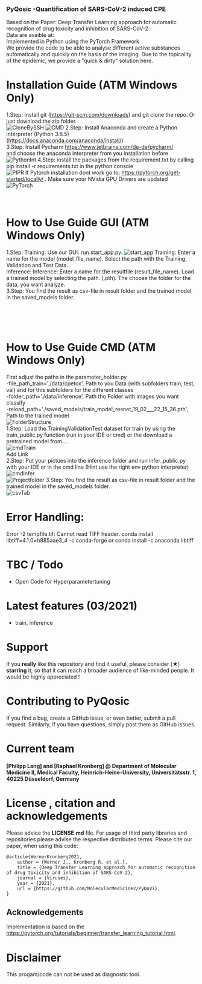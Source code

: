 ### PyQosic -Quantification of SARS-CoV-2 induced CPE
Based on the Paper: Deep Transfer Learning approach for automatic recognition of drug toxicity and inhibition of SARS-CoV-2 <br>
Data are avaible at: <br>
Implemented in Python using the PyTorch Framework<br>
We provide the code to be able to analyse different active substances automatically and quickly on the basis of the imaging. Due to the topicality of the epidemic, we provide a "quick & dirty" solution here. 
<br>
# Installation Guide (ATM Windows Only)
1.Step: Install git (https://git-scm.com/downloads) and git clone the repo. Or just download the zip folder.<br>
<img src="/images/CloneBySSH.PNG" alt="CloneBySSH" title="CloneBySSH" />
<img src="/images/CMD.PNG" alt="CMD" title="CMD" />
2.Step: Install Anaconda and create a Python interpreter (Python 3.8.5) <br>
(https://docs.anaconda.com/anaconda/install/)<br>
3.Step: Install Pycharm https://www.jetbrains.com/de-de/pycharm/ <br> and choose the anaconda interpreter from you installation before
<img src="/images/PythonInt.PNG" alt="PythonInt" title="PythonInterpreter auswaehlen" />
4.Step: install the packages from the requirement.txt by calling pip install -r requirements.txt in the python console <br>
<img src="/images/PIPR.PNG" alt="PIPR" title="PIPR" />
If Pytorch installation dont work go to: https://pytorch.org/get-started/locally/ . Make sure your NVidia GPU Drivers are updated<br>
<img src="/images/PyTorch.PNG" alt="PyTorch" title="PyTorchConfig" />
<br>
<br>
<br>
# How to Use Guide GUI (ATM Windows Only)
1.Step: Training: Use our GUI: run start_app.py. 
<img src="/images/start_app.PNG" alt="start_app" title="start_app" />
Training: Enter a name for the model (model_file_name). Select the path with the Training, Validation and Test Data.<br>
Inference: Inference: Enter a name for the resultfile (result_file_name). Load a trained model by selecting the path. (.pth). The choose the folder for the data, you want analyze.<br>
3.Step: You find the result as csv-file in result folder and the trained model in the saved_models folder. <br>
<br>
<br>
<br>
<br>
# How to Use Guide CMD (ATM Windows Only)
First adjust the paths in the parameter_holder.py <br>
-file_path_train='./data/cpetox', Path to you Data (with subfolders train, test, val) and for this subfolders for the different classes<br>
-folder_path='./data/inference', Path tho Folder with images you want classify <br>
-reload_path='./saved_models/train_model_resnet_19_02___22_15_36.pth', Path to the trained model <br>
<img src="/images/FolderStructure.PNG" alt="FolderStructure" title="FolderStructure" />
<br>
1.Step: Load the TrainingValidationTest dataset for train by using the train_public.py function (run in your IDE or cmd) or the download a pretrained model from.... <br>
<img src="/images/cmdTrain.PNG" alt="cmdTrain" title="cmdTrain" /> <br>
Add Link <br>
2.Step: Put your pictues into the inference folder and run infer_public.py with your IDE or in the cmd line (Hint use the right env python interpreter) <br>
<img src="/images/cmdInfer.PNG" alt="cmdInfer" title="cmdInfer" /> <br>
<img src="/images/ProjectFolder.PNG" alt="Projectfolder" title="Projectfolder" />
3.Step: You find the result as csv-file in result folder and the trained model in the saved_models folder. <br>
<img src="/images/csvTab.PNG" alt="csvTab" title="csvResultFile" />

# Error Handling:
Error -2 tempfile.tif: Cannot read TIFF header. conda install libtiff=4.1.0=h885aae3_4 -c conda-forge or  conda install -c anaconda libtiff<br>

# TBC / Todo
- Open Code for Hyperparametertuning

# Latest features (03/2021)
- train, inference

# Support 
If you **really** like this repository and find it useful, please consider (★) **starring** it, so that it can reach a broader audience of like-minded people. It would be highly appreciated !

# Contributing to PyQosic
If you find a bug, create a GitHub issue, or even better, submit a pull request. Similarly, if you have questions, simply post them as GitHub issues. 

# Current team

#### [Philipp Lang] and [Raphael Kronberg] @ Department of Molecular Medicine II, Medical Faculty, Heinrich-Heine-University, Universitätsstr. 1, 40225 Düsseldorf, Germany

# License , citation and acknowledgements
Please advice the **LICENSE.md** file. For usage of third party libraries and repositories please advise the respective distributed terms. Please cite our paper, when using this code:

```
@article{WernerKronberg2021,
    author = {Werner J., Kronberg R. et al.},
    title = {Deep Transfer Learning approach for automatic recognition of drug toxicity and inhibition of SARS-CoV-2},
    journal = {Viruses},
    year = {2021},
    url = {https://github.com/MolecularMedicine2/PyQoVi},
}
```
## Acknowledgements
Implementation is based on the https://pytorch.org/tutorials/beginner/transfer_learning_tutorial.html.

# Disclaimer
This progam/code can not be used as diagnostic tool.
